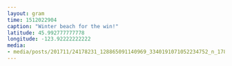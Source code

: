 ```yaml
---
layout: gram
time: 1512022904
caption: "Winter beach for the win!"
latitude: 45.992777777778
longitude: -123.92222222222
media:
- media/posts/201711/24178231_128865091140969_3340191071052234752_n_17884391281176297.jpg
---
```

